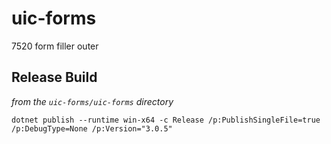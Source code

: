 # uic-forms

7520 form filler outer

## Release Build

_from the `uic-forms/uic-forms` directory_

`dotnet publish --runtime win-x64 -c Release /p:PublishSingleFile=true /p:DebugType=None /p:Version="3.0.5"`
